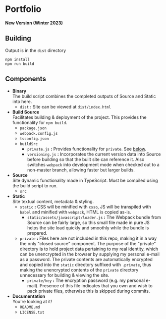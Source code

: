 # Portfolio
**New Version (Winter 2023)**

## Building
Output is in the ``dist`` directory
```shell
npm install
npm run build
```

## Components
- **Binary** <br> The build script combines the completed outputs of Source and Static into here.
    - ``dist`` **:** Site can be viewed at `dist/index.html`
- **Build Source** <br> Facilitates building & deployment of the project. This provides the functionality for ``npm build``.
  - ``package.json``
  - ``webpack.config.js``
  - ``tsconfig.json``
  - ``buildSrc``
    - ``private.js`` **:** Provides functionality for ``private``. See [below](#static-private-desc).
    - ``versioning.js`` **:** Incorporates the current version data into Source before building so that the built site can reference it.
      Also switches ``webpack`` into development mode when checked out to a non-master branch, allowing faster but larger builds.
- **Source** <br> Site dynamic functionality made in TypeScript. Must be compiled using the build script to run.
  - ``src``
- **Static** <br> Site textual content, metadata & styling.
  - ``static`` **:** CSS will be minified with ``csso``, JS will be transpiled with ``babel`` and minified with ``webpack``, HTML is copied as-is.
    - ``static/assets/javascript/loader.js`` **:** The Webpack bundle from Source can be fairly large, so this small file made in pure JS
      helps the site load quickly and smoothly while the bundle is prepared.
  - <a name="static-private-desc"></a> ``private`` **:** Files here are not included in this repo, making it in a way the only "closed source" component.
      The purpose of the "private" directory is to hold project data pertaining to my real identity,
      which can be unencrypted in the browser by supplying my personal e-mail as a password. The private
      contents are automatically encrypted and copied into the ``static`` directory suffixed with ``.private``,
      thus making the unencrypted contents of the ``private`` directory unnecessary for building & viewing the site.
    - ``private/key`` **:** The encryption password (e.g. my personal e-mail). Presence of this file indicates that
      you own and wish to pack private files, otherwise this is skipped during commits.
- **Documentation** <br> You're looking at it!
  - ``README.md``
  - ``LICENSE.txt``
